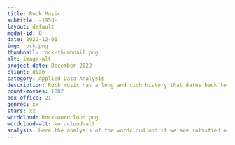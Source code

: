 ```yaml
---
title: Rock Music
subtitle: ~1950-
layout: default
modal-id: 8
date: 2022-12-01
img: rock.png
thumbnail: rock-thumbnail.png
alt: image-alt
project-date: December 2022
client: dlab
category: Applied Data Analysis
description: Rock music has a long and rich history that dates back to the 1950s. It originated in the United States, drawing heavily from blues and country music, and it quickly gained popularity around the world. In the 1960s, rock music underwent a major transformation with the emergence of bands who helped to popularize the genre and establish it as a mainstream form of music. In the 1970s and 1980s, rock music diversified and spawned numerous subgenres, such as hard rock, heavy metal, punk, and alternative rock, each with its own distinct sound and style. Today, rock music remains a popular and influential genre, with many contemporary artists drawing inspiration from its rich history and evolving it in new and innovative ways.
count-movies: 1082
box-office: 21
genres: xx
stars: xx
wordcloud: Rock-wordcloud.png
wordcloud-alt: wordcloud-alt
analysis: Here the analysis of the wordcloud and if we are satisfied of the classification.
---
```

